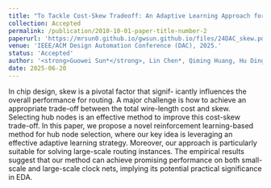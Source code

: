 ```yaml
---
title: "To Tackle Cost-Skew Tradeoff: An Adaptive Learning Approach for Hub Node Selection"
collection: Accepted
permalink: /publication/2010-10-01-paper-title-number-2
paperurl: 'https://mrsun0.github.io/gwsun.github.io/files/24DAC_skew.pdf'
venue: 'IEEE/ACM Design Automation Conference (DAC), 2025.'
status: 'Accepted'
author: '<strong>Guowei Sun*</strong>, Lin Chen*, Qiming Huang, Hu Ding'
date: 2025-06-20
---
```

In chip design, skew is a pivotal factor that signif-
icantly influences the overall performance for routing. A major
challenge is how to achieve an appropriate trade-off between
the total wire-length cost and skew. Selecting hub nodes is an
effective method to improve this cost-skew trade-off. In this
paper, we propose a novel reinforcement learning-based method
for hub node selection, where our key idea is leveraging an
effective adaptive learning strategy. Moreover, our approach is
particularly suitable for solving large-scale routing instances. The
empirical results suggest that our method can achieve promising
performance on both small-scale and large-scale clock nets,
implying its potential practical significance in EDA.
